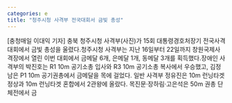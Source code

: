 ```yaml
---
categories: e
title: "청주시청 사격부 전국대회서 금빛 총성"
---
```

[충청매일 이대익 기자] 충북 청주시청 사격부(사진)가 15회 대통령경호처장기 전국사격대회에서 금빛 총성을 울렸다.청주시청 사격부는 지난 16일부터 22일까지 창원국제사격장에서 열린 이번 대회에서 금메달 6개, 은메달 1개, 동메달 3개를 획득했다.장애인 사격부의 박진호는 R1 10m 공기소총 입사와 R3 10m 공기소총 복사에서 우승했고, 김정남은 P1 10m 공기권총에서 금메달을 목에 걸었다. 일반 사격부 정유진은 10m 런닝타겟 정상과 10m 런닝타겟 혼합에서 2관왕에 올랐다. 목진문·장하림·고은석은 50m 권총 단체전에서 금